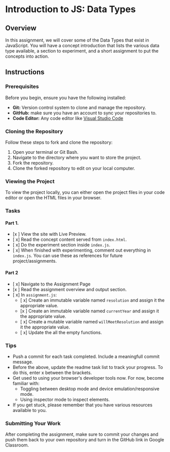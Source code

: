 # Introduction to JS: Data Types

## Overview
In this assignment, we will cover some of the Data Types that exist in JavaScript. You will have a concept introduction that lists the various data type available, a section to experiment, and a short assignment to put the concepts into action.

## Instructions

### Prerequisites

Before you begin, ensure you have the following installed:

- **Git:** Version control system to clone and manage the repository.
- **GitHub:** make sure you have an account to sync your repositories to.
- **Code Editor:** Any code editor like [Visual Studio Code](https://code.visualstudio.com/)

### Cloning the Repository

Follow these steps to fork and clone the repository:

1. Open your terminal or Git Bash.
2. Navigate to the directory where you want to store the project.
3. Fork the repository.
4. Clone the forked repository to edit on your local computer.

### Viewing the Project

To view the project locally, you can either open the project files in your code editor or open the HTML files in your browser.

### Tasks

#### Part 1.

- [x ] View the site with Live Preview.
- [ x] Read the concept content served from `index.html`.
- [ x] Do the experiment section inside `index.js`.
- [ x] When finished with experimenting, comment out everything in `index.js`. You can use these as references for future project/assignments.

#### Part 2

- [ x] Navigate to the Assignment Page
- [x ] Read the assignment overview and output section.
- [ x] In `assignment.js`:
    - [ x] Create an immutable variable named `resolution` and assign it the appropriate value.
    - [x ] Create an immutable variable named `currentYear` and assign it the appropriate value.
    - [ x] Create a mutable variable named `willMeetResolution` and assign it the appropriate value.
    - [ x] Update the all the empty functions.


### Tips
- Push a commit for each task completed. Include a meaningfull commit message.
- Before the above, update the readme task list to track your progress. To do this, enter x between the brackets.
- Get used to using your browser's developer tools now. For now, become familiar with: 
    - Toggling between desktop mode and device emulation/responsive mode.
    - Using inspector mode to inspect elements.
- If you get stuck, please remember that you have various resources available to you.


### Submitting Your Work

After completing the assignment, make sure to commit your changes and push them back to your own repository and turn in the GitHub link in Google Classroom.